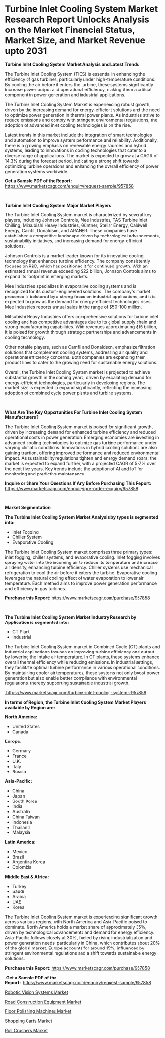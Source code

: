 <p><h1>Turbine Inlet Cooling System Market Research Report Unlocks Analysis on the Market Financial Status, Market Size, and Market Revenue upto 2031</h1></p><p><strong>Turbine Inlet Cooling System Market Analysis and Latest Trends</strong></p>
<p><p>The Turbine Inlet Cooling System (TICS) is essential in enhancing the efficiency of gas turbines, particularly under high-temperature conditions. By cooling the air before it enters the turbine, these systems significantly increase power output and operational efficiency, making them a critical component in power generation and industrial applications. </p><p>The Turbine Inlet Cooling System Market is experiencing robust growth, driven by the increasing demand for energy-efficient solutions and the need to optimize power generation in thermal power plants. As industries strive to reduce emissions and comply with stringent environmental regulations, the adoption of advanced inlet cooling technologies is on the rise. </p><p>Latest trends in this market include the integration of smart technologies and automation to improve system performance and reliability. Additionally, there is a growing emphasis on renewable energy sources and hybrid systems, leading to innovations in cooling technologies that cater to a diverse range of applications. The market is expected to grow at a CAGR of 14.3% during the forecast period, indicating a strong shift towards optimizing turbine operations and enhancing the overall efficiency of power generation systems worldwide.</p></p>
<p><strong>Get a Sample PDF of the Report:&nbsp;</strong> <a href="https://www.marketscagr.com/enquiry/request-sample/957858?utm_campaign=1576&utm_medium=2&utm_source=Github&utm_content=ia&utm_term=18102024&utm_id=turbine-inlet-cooling-system">https://www.marketscagr.com/enquiry/request-sample/957858</a></p>
<p>&nbsp;</p>
<p><strong>Turbine Inlet Cooling System Major Market Players</strong></p>
<p><p>The Turbine Inlet Cooling System market is characterized by several key players, including Johnson Controls, Mee Industries, TAS Turbine Inlet Chilling, Mitsubishi Heavy Industries, Güntner, Stellar Energy, Caldwell Energy, Camfil, Donaldson, and ARANER. These companies have established a competitive landscape driven by technological advancements, sustainability initiatives, and increasing demand for energy-efficient solutions.</p><p>Johnson Controls is a market leader known for its innovative cooling technology that enhances turbine efficiency. The company consistently focuses on R&D, which has positioned it for continued growth. With an estimated annual revenue exceeding $22 billion, Johnson Controls aims to expand its footprint in emerging markets.</p><p>Mee Industries specializes in evaporative cooling systems and is recognized for its custom-engineered solutions. The company's market presence is bolstered by a strong focus on industrial applications, and it is expected to grow as the demand for energy-efficient technologies rises. Mee Industries reports annual sales in the range of $50-100 million.</p><p>Mitsubishi Heavy Industries offers comprehensive solutions for turbine inlet cooling and has competitive advantages due to its global supply chain and strong manufacturing capabilities. With revenues approximating $15 billion, it is poised for growth through strategic partnerships and advancements in cooling technology.</p><p>Other notable players, such as Camfil and Donaldson, emphasize filtration solutions that complement cooling systems, addressing air quality and operational efficiency concerns. Both companies are expanding their product lines to cater to the growing need for sustainable energy solutions.</p><p>Overall, the Turbine Inlet Cooling System market is projected to achieve substantial growth in the coming years, driven by escalating demand for energy-efficient technologies, particularly in developing regions. The market size is expected to expand significantly, reflecting the increasing adoption of combined cycle power plants and turbine systems.</p></p>
<p>&nbsp;</p>
<p><strong>What Are The Key Opportunities For Turbine Inlet Cooling System Manufacturers?</strong></p>
<p><p>The Turbine Inlet Cooling System market is poised for significant growth, driven by increasing demand for enhanced turbine efficiency and reduced operational costs in power generation. Emerging economies are investing in advanced cooling technologies to optimize gas turbine performance under varying climatic conditions. Innovations in hybrid cooling solutions are also gaining traction, offering improved performance and reduced environmental impact. As sustainability regulations tighten and energy demand soars, the market is expected to expand further, with a projected CAGR of 5-7% over the next five years. Key trends include the adoption of AI and IoT for monitoring and predictive maintenance.</p></p>
<p><strong>Inquire or Share Your Questions If Any Before Purchasing This Report:</strong> <a href="https://www.marketscagr.com/enquiry/pre-order-enquiry/957858?utm_campaign=1576&utm_medium=2&utm_source=Github&utm_content=ia&utm_term=18102024&utm_id=turbine-inlet-cooling-system">https://www.marketscagr.com/enquiry/pre-order-enquiry/957858</a></p>
<p>&nbsp;</p>
<p><strong>Market Segmentation</strong></p>
<p><strong>The Turbine Inlet Cooling System Market Analysis by types is segmented into:</strong></p>
<p><ul><li>Inlet Fogging</li><li>Chiller System</li><li>Evaporative Cooling</li></ul></p>
<p><p>The Turbine Inlet Cooling System market comprises three primary types: inlet fogging, chiller systems, and evaporative cooling. Inlet fogging involves spraying water into the incoming air to reduce its temperature and increase air density, enhancing turbine efficiency. Chiller systems use mechanical refrigeration to cool the air before it enters the turbine. Evaporative cooling leverages the natural cooling effect of water evaporation to lower air temperature. Each method aims to improve power generation performance and efficiency in gas turbines.</p></p>
<p><strong>Purchase this Report:&nbsp;</strong><a href="https://www.marketscagr.com/purchase/957858?utm_campaign=1576&utm_medium=2&utm_source=Github&utm_content=ia&utm_term=18102024&utm_id=turbine-inlet-cooling-system">https://www.marketscagr.com/purchase/957858</a></p>
<p>&nbsp;</p>
<p><strong>The Turbine Inlet Cooling System Market Industry Research by Application is segmented into:</strong></p>
<p><ul><li>CT Plant</li><li>Industrial</li></ul></p>
<p><p>The Turbine Inlet Cooling System market in Combined Cycle (CT) plants and industrial applications focuses on improving turbine efficiency and output by lowering the intake air temperature. In CT plants, these systems enhance overall thermal efficiency while reducing emissions. In industrial settings, they facilitate optimal turbine performance in various operational conditions. By maintaining cooler air temperatures, these systems not only boost power generation but also enable better compliance with environmental regulations, thereby supporting sustainable industrial growth.</p></p>
<p><a href="https://www.marketscagr.com/turbine-inlet-cooling-system-r957858?utm_campaign=1576&utm_medium=2&utm_source=Github&utm_content=ia&utm_term=18102024&utm_id=turbine-inlet-cooling-system">&nbsp;https://www.marketscagr.com/turbine-inlet-cooling-system-r957858</a></p>
<p><strong>In terms of Region, the Turbine Inlet Cooling System Market Players available by Region are:</strong></p>
<p>
    <p> <strong> North America: </strong>
        <ul>
            <li>United States</li>
            <li>Canada</li>
        </ul>
        </p> 
    <p> <strong> Europe: </strong>
        <ul>
            <li>Germany</li>
            <li>France</li>
            <li>U.K.</li>
            <li>Italy</li>
            <li>Russia</li>
        </ul>
        </p> 
    <p> <strong> Asia-Pacific: </strong>
        <ul>
            <li>China</li>
            <li>Japan</li>
            <li>South Korea</li>
            <li>India</li>
            <li>Australia</li>
            <li>China Taiwan</li>
            <li>Indonesia</li>
            <li>Thailand</li>
            <li>Malaysia</li>
        </ul>
        </p> 
    <p> <strong> Latin America: </strong>
        <ul>
            <li>Mexico</li>
            <li>Brazil</li>
            <li>Argentina Korea</li>
            <li>Colombia</li>
        </ul>
        </p> 
    <p> <strong> Middle East & Africa: </strong>
        <ul>
            <li>Turkey</li>
            <li>Saudi</li>
            <li>Arabia</li>
            <li>UAE</li>
            <li>Korea</li>
        </ul>
    </p>
    </p>
<p><p>The Turbine Inlet Cooling System market is experiencing significant growth across various regions, with North America and Asia-Pacific poised to dominate. North America holds a market share of approximately 35%, driven by technological advancements and demand for energy efficiency. Asia-Pacific follows closely at 30%, fueled by rising industrialization and power generation needs, particularly in China, which contributes about 20% of the global market. Europe accounts for around 15%, influenced by stringent environmental regulations and a shift towards sustainable energy solutions.</p></p>
<p><strong>Purchase this Report: </strong><a href="https://www.marketscagr.com/purchase/957858?utm_campaign=1576&utm_medium=2&utm_source=Github&utm_content=ia&utm_term=18102024&utm_id=turbine-inlet-cooling-system">https://www.marketscagr.com/purchase/957858</a></p>
<p>&nbsp;<strong>Get a Sample PDF of the Report:&nbsp;&nbsp;</strong><a href="https://www.marketscagr.com/enquiry/request-sample/957858?utm_campaign=1576&utm_medium=2&utm_source=Github&utm_content=ia&utm_term=18102024&utm_id=turbine-inlet-cooling-system">https://www.marketscagr.com/enquiry/request-sample/957858</a></p>
<p><strong></strong></p>
<p><p><a href="https://www.linkedin.com/pulse/robotic-vision-systems-market-analysis-product-segmentation-regional-rjrgf?utm_campaign=1576&utm_medium=2&utm_source=Github&utm_content=ia&utm_term=18102024&utm_id=turbine-inlet-cooling-system">Robotic Vision Systems Market</a></p><p><a href="https://www.linkedin.com/pulse/consumer-behavior-shifts-road-construction-equipment-market-demand-zzpmf?utm_campaign=1576&utm_medium=2&utm_source=Github&utm_content=ia&utm_term=18102024&utm_id=turbine-inlet-cooling-system">Road Construction Equipment Market</a></p><p><a href="https://www.linkedin.com/pulse/floor-polishing-machines-momentum-charting-135-cagr-path-0igvf?utm_campaign=1576&utm_medium=2&utm_source=Github&utm_content=ia&utm_term=18102024&utm_id=turbine-inlet-cooling-system">Floor Polishing Machines Market</a></p><p><a href="https://www.linkedin.com/pulse/regional-adaptations-global-shopping-carts-market-trends-overview-2veuf?utm_campaign=1576&utm_medium=2&utm_source=Github&utm_content=ia&utm_term=18102024&utm_id=turbine-inlet-cooling-system">Shopping Carts Market</a></p><p><a href="https://www.linkedin.com/pulse/analyzing-roll-crushers-market-dynamics-growth-drivers-forecasted-y081f?utm_campaign=1576&utm_medium=2&utm_source=Github&utm_content=ia&utm_term=18102024&utm_id=turbine-inlet-cooling-system">Roll Crushers Market</a></p></p>